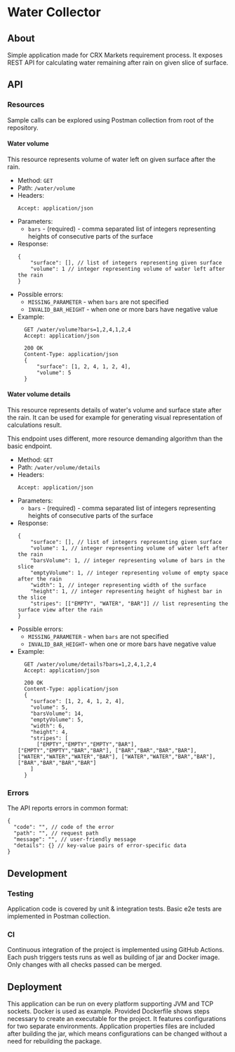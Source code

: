 # Water Collector
## About
Simple application made for CRX Markets requirement process. 
It exposes REST API for calculating water remaining after rain on given slice of surface.

## API
### Resources
Sample calls can be explored using Postman collection from root of the repository.
#### Water volume
This resource represents volume of water left on given surface after the rain.
* Method: `GET`
* Path: `/water/volume`
* Headers:
    ```
    Accept: application/json
    ```
* Parameters:
    * `bars` - (required) - comma separated list of integers representing heights of consecutive parts of the surface
* Response:
    ```json5
    {
        "surface": [], // list of integers representing given surface
        "volume": 1 // integer representing volume of water left after the rain
    }
    ```
* Possible errors:
    * `MISSING_PARAMETER` - when `bars` are not specified
    * `INVALID_BAR_HEIGHT` - when one or more bars have negative value
* Example:
  ```
    GET /water/volume?bars=1,2,4,1,2,4
    Accept: application/json
  
    200 OK
    Content-Type: application/json
    {
        "surface": [1, 2, 4, 1, 2, 4],
        "volume": 5
    }
  ```

#### Water volume details
This resource represents details of water's volume and surface state after the rain. 
It can be used for example for generating visual representation of calculations result.

This endpoint uses different, more resource demanding algorithm than the basic endpoint.

* Method: `GET`
* Path: `/water/volume/details`
* Headers:
    ```
    Accept: application/json
    ```
* Parameters:
    * `bars` - (required) - comma separated list of integers representing heights of consecutive parts of the surface
* Response:
    ```json5
    {
        "surface": [], // list of integers representing given surface
        "volume": 1, // integer representing volume of water left after the rain
        "barsVolume": 1, // integer representing volume of bars in the slice
        "emptyVolume": 1, // integer representing volume of empty space after the rain
        "width": 1, // integer representing width of the surface
        "height": 1, // integer representing height of highest bar in the slice
        "stripes": [["EMPTY", "WATER", "BAR"]] // list representing the surface view after the rain 
    }
    ```
* Possible errors:
    * `MISSING_PARAMETER` - when `bars` are not specified
    * `INVALID_BAR_HEIGHT`- when one or more bars have negative value
* Example:
  ```
    GET /water/volume/details?bars=1,2,4,1,2,4
    Accept: application/json
  
    200 OK
    Content-Type: application/json
    {
      "surface": [1, 2, 4, 1, 2, 4],
      "volume": 5,
      "barsVolume": 14,
      "emptyVolume": 5,
      "width": 6,
      "height": 4,
      "stripes": [
        ["EMPTY","EMPTY","EMPTY","BAR"], ["EMPTY","EMPTY","BAR","BAR"], ["BAR","BAR","BAR","BAR"], ["WATER","WATER","WATER","BAR"], ["WATER","WATER","BAR","BAR"], ["BAR","BAR","BAR","BAR"]
      ]
    }
  ```

### Errors
The API reports errors in common format:
```json5
{
  "code": "", // code of the error
  "path": "", // request path
  "message": "", // user-friendly message
  "details": {} // key-value pairs of error-specific data
}
```

## Development
### Testing
Application code is covered by unit & integration tests. Basic e2e tests are implemented in Postman collection.

### CI
Continuous integration of the project is implemented using GitHub Actions. 
Each push triggers tests runs as well as building of jar and Docker image. Only changes with all checks passed can be merged.

## Deployment
This application can be run on every platform supporting JVM and TCP sockets. 
Docker is used as example. Provided Dockerfile shows steps necessary to create an executable for the project. 
It features configurations for two separate environments. Application properties files are included after building the jar, which means configurations can be changed without a need for rebuilding the package.
